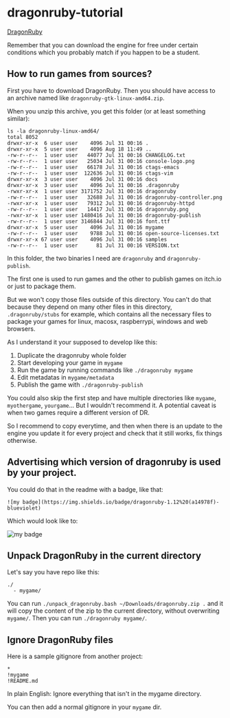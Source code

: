 # dragonruby-tutorial

[DragonRuby](https://dragonruby.itch.io)

Remember that you can download the engine for free under certain conditions which you
probably match if you happen to be a student.

## How to run games from sources?

First you have to download DragonRuby. Then you should have access to an archive named
like `dragonruby-gtk-linux-amd64.zip`.

When you unzip this archive, you get this folder (or at least something similar):

```
ls -la dragonruby-linux-amd64/
total 8052
drwxr-xr-x  6 user user    4096 Jul 31 00:16 .
drwxr-xr-x  5 user user    4096 Aug 18 11:49 ..
-rw-r--r--  1 user user   44077 Jul 31 00:16 CHANGELOG.txt
-rw-r--r--  1 user user   25034 Jul 31 00:16 console-logo.png
-rw-r--r--  1 user user   66178 Jul 31 00:16 ctags-emacs
-rw-r--r--  1 user user  122636 Jul 31 00:16 ctags-vim
drwxr-xr-x  3 user user    4096 Jul 31 00:16 docs
drwxr-xr-x  3 user user    4096 Jul 31 00:16 .dragonruby
-rwxr-xr-x  1 user user 3171752 Jul 31 00:16 dragonruby
-rw-r--r--  1 user user   32688 Jul 31 00:16 dragonruby-controller.png
-rwxr-xr-x  1 user user   79312 Jul 31 00:16 dragonruby-httpd
-rw-r--r--  1 user user   14417 Jul 31 00:16 dragonruby.png
-rwxr-xr-x  1 user user 1480416 Jul 31 00:16 dragonruby-publish
-rw-r--r--  1 user user 3146844 Jul 31 00:16 font.ttf
drwxr-xr-x  5 user user    4096 Jul 31 00:16 mygame
-rw-r--r--  1 user user    9788 Jul 31 00:16 open-source-licenses.txt
drwxr-xr-x 67 user user    4096 Jul 31 00:16 samples
-rw-r--r--  1 user user      81 Jul 31 00:16 VERSION.txt
```

In this folder, the two binaries I need are `dragonruby` and `dragonruby-publish`.

The first one is used to run games and the other to publish games on itch.io or just to package them.

But we won't copy those files outside of this directory. You can't do that because they depend on many
other files in this directory, `.dragonruby/stubs` for example, which contains all the necessary files
to package your games for linux, macosx, raspberrypi, windows and web browsers.

As I understand it your supposed to develop like this:

1. Duplicate the dragonruby whole folder
2. Start developing your game in `mygame`
3. Run the game by running commands like `./dragonruby mygame`
4. Edit metadatas in `mygame/metadata`
5. Publish the game with `./dragonruby-publish`

You could also skip the first step and have multiple directories like `mygame`, `myothergame`, `yourgame`...
But I wouldn't recommend it. A potential caveat is when two games require a different version of DR.

So I recommend to copy everytime, and then when there is an update to the engine you update it for
every project and check that it still works, fix things otherwise.

## Advertising which version of dragonruby is used by your project.

You could do that in the readme with a badge, like that:

```
![my badge](https://img.shields.io/badge/dragonruby-1.12%20(a14978f)-blueviolet)
```

Which would look like to:

![my badge](https://img.shields.io/badge/dragonruby-1.12%20\(a14978f\)-blueviolet)

## Unpack DragonRuby in the current directory

Let's say you have repo like this:

```
./
  - mygame/
```

You can run `./unpack_dragonruby.bash ~/Downloads/dragonruby.zip .` and it will copy the content of the zip
to the current directory, without overwriting `mygame/`. Then you can run `./dragonruby mygame/`.

## Ignore DragonRuby files

Here is a sample gitignore from another project:

```gitignore
*
!mygame
!README.md
```

In plain English: Ignore everything that isn't in the mygame directory.

You can then add a normal gitignore in your `mygame` dir.

